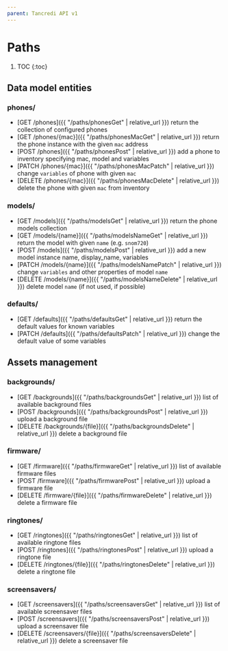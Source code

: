 ```yaml
---
parent: Tancredi API v1
---
```


# Paths

1. TOC
{:toc}

## Data model entities

### phones/

* [GET /phones]({{ "/paths/phonesGet" | relative_url }}) return the collection of configured phones
* [GET /phones/{mac}]({{ "/paths/phonesMacGet" | relative_url }}) return the phone instance with the given `mac` address
* [POST /phones]({{ "/paths/phonesPost" | relative_url }}) add a phone to inventory specifying mac, model and variables
* [PATCH /phones/{mac}]({{ "/paths/phonesMacPatch" | relative_url }}) change `variables` of phone with given `mac`
* [DELETE /phones/{mac}]({{ "/paths/phonesMacDelete" | relative_url }}) delete the phone with given `mac` from inventory

### models/

* [GET /models]({{ "/paths/modelsGet" | relative_url }}) return the phone models collection
* [GET /models/{name}]({{ "/paths/modelsNameGet" | relative_url }}) return the model with given `name` (e.g. `snom720`)
* [POST /models]({{ "/paths/modelsPost" | relative_url }}) add a new model instance name, display_name, variables
* [PATCH /models/{name}]({{ "/paths/modelsNamePatch" | relative_url }}) change `variables` and other properties of model `name`
* [DELETE /models/{name}]({{ "/paths/modelsNameDelete" | relative_url }}) delete model `name` (if not used, if possible)

### defaults/

* [GET /defaults]({{ "/paths/defaultsGet" | relative_url }}) return the default values for known variables
* [PATCH /defaults]({{ "/paths/defaultsPatch" | relative_url }}) change the default value of some variables

## Assets management

### backgrounds/
* [GET /backgrounds]({{ "/paths/backgroundsGet" | relative_url }}) list of available background files
* [POST /backgrounds]({{ "/paths/backgroundsPost" | relative_url }}) upload a background file
* [DELETE /backgrounds/{file}]({{ "/paths/backgroundsDelete" | relative_url }}) delete a background file

### firmware/

* [GET /firmware]({{ "/paths/firmwareGet" | relative_url }}) list of available firmware files
* [POST /firmware]({{ "/paths/firmwarePost" | relative_url }}) upload a firmware file
* [DELETE /firmware/{file}]({{ "/paths/firmwareDelete" | relative_url }}) delete a firmware file

### ringtones/
* [GET /ringtones]({{ "/paths/ringtonesGet" | relative_url }}) list of available ringtone files
* [POST /ringtones]({{ "/paths/ringtonesPost" | relative_url }}) upload a ringtone file
* [DELETE /ringtones/{file}]({{ "/paths/ringtonesDelete" | relative_url }}) delete a ringtone file

### screensavers/
* [GET /screensavers]({{ "/paths/screensaversGet" | relative_url }}) list of available screensaver files
* [POST /screensavers]({{ "/paths/screensaversPost" | relative_url }}) upload a screensaver file
* [DELETE /screensavers/{file}]({{ "/paths/screensaversDelete" | relative_url }}) delete a screensaver file